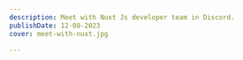 ```yaml
---
description: Meet with Nuxt Js developer team in Discord.
publishDate: 12-08-2023
cover: meet-with-nuxt.jpg

---
```

